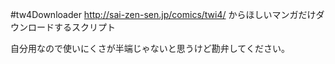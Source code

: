 #tw4Downloader 
http://sai-zen-sen.jp/comics/twi4/ からほしいマンガだけダウンロードするスクリプト


自分用なので使いにくさが半端じゃないと思うけど勘弁してください。
